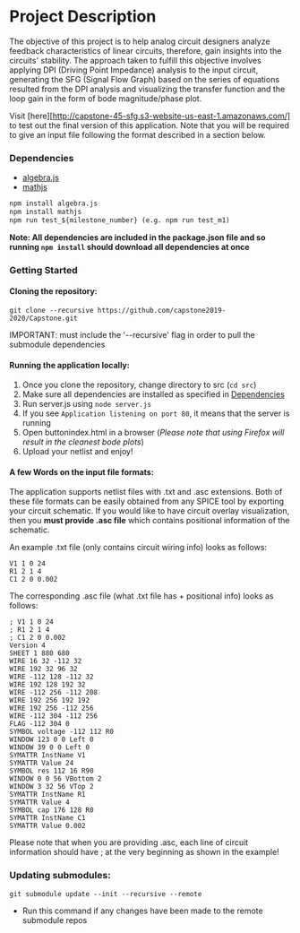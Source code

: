 # Project Description
The objective of this project is to help analog circuit designers analyze feedback characteristics of linear circuits, therefore, gain insights into the circuits' stability. The approach taken to fulfill this objective involves applying DPI (Driving Point Impedance) analysis to the input circuit, generating the SFG (Signal Flow Graph) based on the series of equations resulted from the DPI analysis and visualizing the transfer function and the loop gain in the form of bode magnitude/phase plot.

Visit [here][http://capstone-45-sfg.s3-website-us-east-1.amazonaws.com/] to test out the final version of this application. Note that you will be required to give an input file following the format described in a section below.

### Dependencies
* [algebra.js](https://algebra.js.org/)
* [mathjs](https://mathjs.org/)

```html
npm install algebra.js 
npm install mathjs 
npm run test_${milestone_number} (e.g. npm run test_m1)
```

**Note: All dependencies are included in the package.json file and so running ```npm install``` 
should download all dependencies at once**

### Getting Started
#### Cloning the repository:
```
git clone --recursive https://github.com/capstone2019-2020/Capstone.git
```
IMPORTANT: must include the '--recursive' flag in order to pull the submodule dependencies

#### Running the application locally:
1. Once you clone the repository, change directory to src (```cd src```)
2. Make sure all dependencies are installed as specified in [Dependencies](https://github.com/capstone2019-2020/Capstone#dependencies)
3. Run server.js using ```node server.js```
4. If you see ```Application listening on port 80```, it means that the server is running
5. Open buttonindex.html in a browser (*Please note that using Firefox will result in the cleanest bode plots*)
6. Upload your netlist and enjoy!

#### A few Words on the input file formats:
The application supports netlist files with .txt and .asc extensions. Both of these file formats can be easily obtained from any SPICE tool by exporting your circuit schematic. If you would like to have circuit overlay visualization, then you **must provide .asc file** which contains positional information of the schematic.

An example .txt file (only contains circuit wiring info) looks as follows:
```
V1 1 0 24
R1 2 1 4
C1 2 0 0.002
```

The corresponding .asc file (what .txt file has + positional info) looks as follows:
```
; V1 1 0 24
; R1 2 1 4
; C1 2 0 0.002
Version 4
SHEET 1 880 680
WIRE 16 32 -112 32
WIRE 192 32 96 32
WIRE -112 128 -112 32
WIRE 192 128 192 32
WIRE -112 256 -112 208
WIRE 192 256 192 192
WIRE 192 256 -112 256
WIRE -112 304 -112 256
FLAG -112 304 0
SYMBOL voltage -112 112 R0
WINDOW 123 0 0 Left 0
WINDOW 39 0 0 Left 0
SYMATTR InstName V1
SYMATTR Value 24
SYMBOL res 112 16 R90
WINDOW 0 0 56 VBottom 2
WINDOW 3 32 56 VTop 2
SYMATTR InstName R1
SYMATTR Value 4
SYMBOL cap 176 128 R0
SYMATTR InstName C1
SYMATTR Value 0.002
```

Please note that when you are providing .asc, each line of circuit information should have ; at the very beginning as shown in the example!



### Updating submodules:
```
git submodule update --init --recursive --remote
```
* Run this command if any changes have been made to the remote submodule repos
